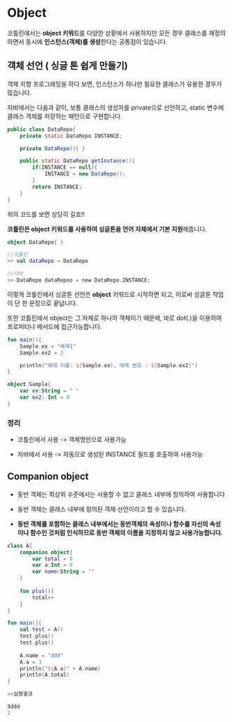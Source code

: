 # Object 



코틀린에서는 **object 키워드**를 다양한 상황에서 사용하지만 모든 경우 클래스를 재정의하면서 동시에 **인스턴스(객체)를 생성**한다는 공통점이 있습니다. 


## 객체 선언 ( 싱글 톤 쉽게 만들기)

객체 지향 프로그래밍을 하다 보면, 인스턴스가 하나만 필요한 클래스가 유용한 경우가 많습니다.   

자바에서는 다음과 같이, 보통 클래스의 생성자를 private으로 선언하고, static 변수에 클래스 객체를 저장하는 패턴으로 구현합니다. 

```java
public class DataRepo{
    private static DataRepo INSTANCE;

    private DataRepo(){ }

    public static DataRepo getInstance(){
        if(INSTANCE == null){
            INSTANCE = new DataRepo();
        }
        return INSTANCE;
    }
}

```
위의 코드를 보면 상당히 길죠!!   

**코틀린은 object 키워드를 사용하여 싱글톤을 언어 자체에서 기본 지원**해줍니다. 

```kotlin
object DataRepo{ }

//코틀린 
>> val dataRepo = DataRepo

//자바
>> DataRepo dataRepoo = new DataRepo.INSTANCE;
```

이렇게 코틀린에서 싱글톤 선언은 **object** 키워드로 시작하면 되고, 이로써 싱글톤 작업이 단 한 문장으로 끝납니다.   

또한 코틀린에서 object는 그 자체로 하나의 객체이기 때문에, 바로 dot(.)을 이용하여 프로퍼티나 메서드에 접근가능합니다.

```kotlin
fun main(){
    Sample.ex = "예제1"
    Sample.ex2 = 2

    println("예제 이름: ${Sample.ex}, 에제 번호 : ${Sample.ex2}")
}

object Sample{
    var ex:String = " "
    var ex2: Int = 0
}

```
### 정리
- 코틀린에서 사용 -> 객체명만으로 사용가능  

- 자바에서 사용 -> 자동으로 생성된 INSTANCE 필드를 호출하여 사용가능


## Companion object

- 동반 객체는 최상위 수준에서는 사용할 수 없고 클래스 내부에 정의하여 사용합니다  

- 동반 객체는 클래스 내부에 정의된 객체 선언이라고 할 수 있습니다. 

- **동반 객체를 포함하는 클래스 내부에서는 동반객체의 속성이나 함수를 자신의 속성이나 함수인 것처럼 인식하므로 동반 객체의 이름을 지정하지 않고 사용가능합니다.**

```kotlin
class A{
    companion object{
        var total = 0
        var a:Int = 0
        var name:String = ""
    }
    
    fun plus(){
        total++
    }
}

fun main(){
    val test = A()
    test.plus()
    test.plus()
    
    A.name = "ddd"
    A.a = 3
    println("${A.a}" + A.name)
    println(A.total)
}

>>실행결과

3ddd
2
```